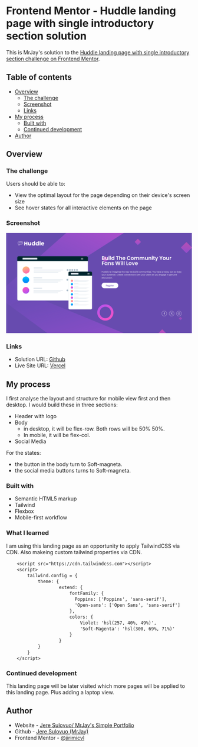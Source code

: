 # Frontend Mentor - Huddle landing page with single introductory section solution

This is MrJay's solution to the [Huddle landing page with single introductory section challenge on Frontend Mentor](https://www.frontendmentor.io/challenges/huddle-landing-page-with-a-single-introductory-section-B_2Wvxgi0). 

## Table of contents

- [Overview](#overview)
  - [The challenge](#the-challenge)
  - [Screenshot](#screenshot)
  - [Links](#links)
- [My process](#my-process)
  - [Built with](#built-with)
  - [Continued development](#continued-development)
- [Author](#author)

## Overview

### The challenge

Users should be able to:

- View the optimal layout for the page depending on their device's screen size
- See hover states for all interactive elements on the page

### Screenshot

![Screenshot](./screenshot/screenshot.png)

### Links

- Solution URL: [Github](https://github.com/jeresulovuo/huddle-landing-page)
- Live Site URL: [Vercel](https://mrjays-huddle-landing-page.vercel.app/)

## My process
I first analyse the layout and structure for mobile view first and then desktop.
I would build these in three sections:
- Header with logo
- Body
  - in desktop, it will be flex-row. Both rows will be 50% 50%.
  - In mobile, it will be flex-col.
- Social Media

For the states:
- the button in the body turn to Soft-magneta.
- the social media buttons turns to Soft-magneta.

### Built with

- Semantic HTML5 markup
- Tailwind
- Flexbox
- Mobile-first workflow

### What I learned

I am using this landing page as an opportunity to apply TailwindCSS via CDN. Also makeing custom tailwind properties via CDN.

```
    <script src="https://cdn.tailwindcss.com"></script>
    <script>
        tailwind.config = {
            theme: {
                    extend: {
                        fontFamily: {
                          Poppins: ['Poppins', 'sans-serif'],
                          'Open-sans': ['Open Sans', 'sans-serif']
                        },
                        colors: {
                            Violet: 'hsl(257, 40%, 49%)',
                            'Soft-Magenta': 'hsl(300, 69%, 71%)'
                        }
                    }
            }
        }
    </script>
```

### Continued development

This landing page will be later visited which more pages will be applied to this landing page. Plus adding a laptop view.

## Author

- Website - [Jere Sulovuo/ MrJay's Simple Portfolio](https://mrjays-simple-portfolio.vercel.app/)
- Github - [Jere Sulovuo (MrJay)](https://github.com/jeresulovuo)
- Frontend Mentor - [@jirimicvl](https://www.frontendmentor.io/profile/jirimicvl)